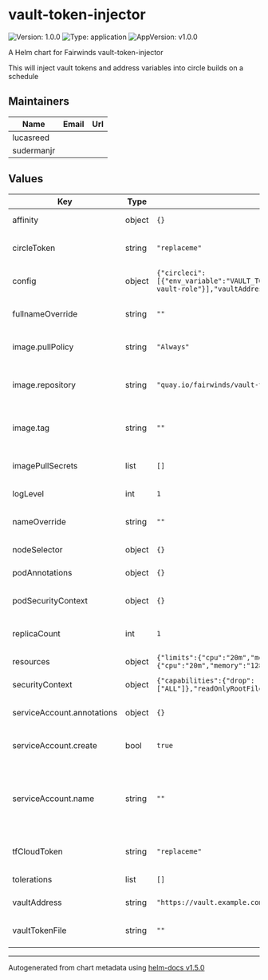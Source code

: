# vault-token-injector

![Version: 1.0.0](https://img.shields.io/badge/Version-1.0.0-informational?style=flat-square) ![Type: application](https://img.shields.io/badge/Type-application-informational?style=flat-square) ![AppVersion: v1.0.0](https://img.shields.io/badge/AppVersion-v1.0.0-informational?style=flat-square)

A Helm chart for Fairwinds vault-token-injector

This will inject vault tokens and address variables into circle builds on a schedule

## Maintainers

| Name | Email | Url |
| ---- | ------ | --- |
| lucasreed |  |  |
| sudermanjr |  |  |

## Values

| Key | Type | Default | Description |
|-----|------|---------|-------------|
| affinity | object | `{}` | affinity block for the pod |
| circleToken | string | `"replaceme"` | A token for interacting with CircleCI |
| config | object | `{"circleci":[{"env_variable":"VAULT_TOKEN","name":"FairwindsOps/example","vault_role":"some-vault-role"}],"vaultAddress":"https://vault.example.com"}` | The configuration of the vault-token-injector |
| fullnameOverride | string | `""` | Overrides the fullname in the main template |
| image.pullPolicy | string | `"Always"` | This is recommended to be set as Always |
| image.repository | string | `"quay.io/fairwinds/vault-token-injector"` | The image repository to pullt he vault-token-injector image from |
| image.tag | string | `""` | Overrides the image tag whose default is the chart appVersion. |
| imagePullSecrets | list | `[]` | A list of imagePullSecrets to use |
| logLevel | int | `1` | The klog log level (1-10) |
| nameOverride | string | `""` | Overrides the name in the main template |
| nodeSelector | object | `{}` | A nodeSelector block for the pod |
| podAnnotations | object | `{}` | Annotations to add to the pod |
| podSecurityContext | object | `{}` | a podSecurityContext to apply |
| replicaCount | int | `1` | We currently only support a single instance |
| resources | object | `{"limits":{"cpu":"20m","memory":"128Mi"},"requests":{"cpu":"20m","memory":"128Mi"}}` | resources block for the pod |
| securityContext | object | `{"capabilities":{"drop":["ALL"]},"readOnlyRootFilesystem":true,"runAsNonRoot":true,"runAsUser":10000}` | securityContext for the containers |
| serviceAccount.annotations | object | `{}` | Annotations to add to the service account |
| serviceAccount.create | bool | `true` | Specifies whether a service account should be created |
| serviceAccount.name | string | `""` | The name of the service account to use. If not set and create is true, a name is generated using the fullname template |
| tfCloudToken | string | `"replaceme"` | A token for interacting with TFCloud |
| tolerations | list | `[]` | tolerations block for the pod |
| vaultAddress | string | `"https://vault.example.com"` | The vault address to get tokens from |
| vaultTokenFile | string | `""` | A file containing a vault token. Optional. |

----------------------------------------------
Autogenerated from chart metadata using [helm-docs v1.5.0](https://github.com/norwoodj/helm-docs/releases/v1.5.0)
